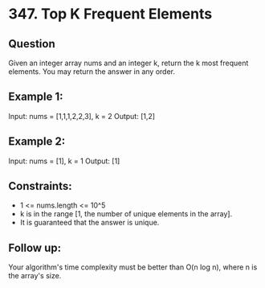 # 347. Top K Frequent Elements

## Question

Given an integer array nums and an integer k, return the k most frequent elements. You may return the answer in any order.

## Example 1:
Input: nums = [1,1,1,2,2,3], k = 2
Output: [1,2]

## Example 2:
Input: nums = [1], k = 1
Output: [1]
 
## Constraints:
- 1 <= nums.length <= 10^5
- k is in the range [1, the number of unique elements in the array].
- It is guaranteed that the answer is unique.
 
## Follow up: 
Your algorithm's time complexity must be better than O(n log n), where n is the array's size.
